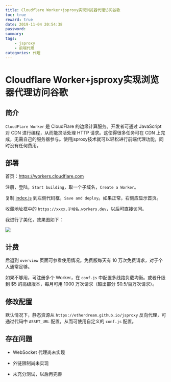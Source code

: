 ```yaml
---
title: Cloudflare Worker+jsproxy实现浏览器代理访问谷歌
toc: true
reward: true
date: 2019-11-04 20:54:38
password:
summary:
tags:
    - jsproxy
    - 前端代理
categories: 代理
---
```

# Cloudflare Worker+jsproxy实现浏览器代理访问谷歌


## 简介

`CloudFlare Worker` 是 CloudFlare 的边缘计算服务。开发者可通过 JavaScript 对 CDN 进行编程，从而能灵活处理 HTTP 请求。这使得很多任务可在 CDN 上完成，无需自己的服务器参与。使用jsproxy技术就可以轻松进行前端代理功能，同时没有任何费用。

## 部署

首页：https://workers.cloudflare.com

注册，登陆，`Start building`，取一个子域名，`Create a Worker`。

复制 [index.js](https://raw.githubusercontent.com/EtherDream/jsproxy/master/cf-worker/index.js) 到左侧代码框，`Save and deploy`。如果正常，右侧应显示首页。

收藏地址框中的 `https://xxxx.子域名.workers.dev`，以后可直接访问。

我进行了美化，效果图如下：

![](https://i.loli.net/2019/11/12/qLJ5u1XRjr7EFCV.png)

## 计费

后退到 `overview` 页面可参看使用情况。免费版每天有 10 万次免费请求，对于个人通常足够。

如果不够用，可注册多个 Worker，在 `conf.js` 中配置多线路负载均衡。或者升级到 $5 的高级版本，每月可用 1000 万次请求（超出部分 $0.5/百万次请求）。


## 修改配置

默认情况下，静态资源从 `https://etherdream.github.io/jsproxy` 反向代理，可通过代码中 `ASSET_URL` 配置，从而可使用自定义的 `conf.js` 配置。

## 存在问题

* WebSocket 代理尚未实现

* 外链限制尚未实现

* 未充分测试，以后再完善